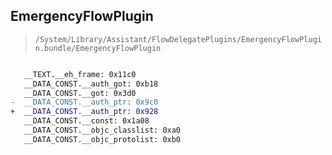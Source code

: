 ## EmergencyFlowPlugin

> `/System/Library/Assistant/FlowDelegatePlugins/EmergencyFlowPlugin.bundle/EmergencyFlowPlugin`

```diff

   __TEXT.__eh_frame: 0x11c0
   __DATA_CONST.__auth_got: 0xb18
   __DATA_CONST.__got: 0x3d0
-  __DATA_CONST.__auth_ptr: 0x9c0
+  __DATA_CONST.__auth_ptr: 0x928
   __DATA_CONST.__const: 0x1a08
   __DATA_CONST.__objc_classlist: 0xa0
   __DATA_CONST.__objc_protolist: 0xb0

```
